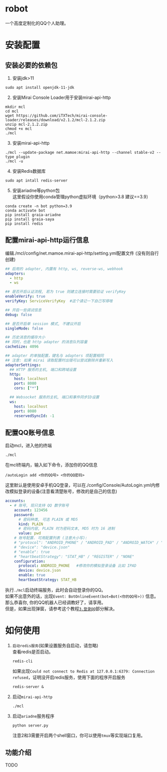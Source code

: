 # robot
一个高度定制化的QQ个人助理。

# 安装配置
## 安装必要的依赖包
1. 安装jdk>11

```shell
sudo apt install openjdk-11-jdk
```
2. 安装Mirai Console Loader用于安装mirai-api-http
```shell
mkdir mcl
cd mcl
wget https://github.com/iTXTech/mirai-console-loader/releases/download/v2.1.2/mcl-2.1.2.zip
unzip mcl-2.1.2.zip
chmod +x mcl
./mcl
```
3. 安装mirai-api-http
```shell
./mcl --update-package net.mamoe:mirai-api-http --channel stable-v2 --type plugin
./mcl -u
```

4. 安装Redis数据库
```shell
sudo apt intall redis-server
```

5. 安装ariadne等python包  
这里假设你使用conda管理python虚拟环境（python>3.8 建议==3.9）
```shell
conda create -n bot python=3.9
conda activate bot
pip install graia-ariadne
pip install graia-saya
pip install redis 
```




## 配置mirai-api-http运行信息
编辑./mcl/config/net.mamoe.mirai-api-http/setting.yml配置文件 (没有则自行创建)
```yml
## 启用的 adapter, 内置有 http, ws, reverse-ws, webhook
adapters:
  - http
  - ws

## 是否开启认证流程, 若为 true 则建立连接时需要验证 verifyKey
enableVerify: true
verifyKey: ServiceVerifyKey  #这个请记一下自己写得啥

## 开启一些调试信息
debug: false

## 是否开启单 session 模式, 不建议开启
singleMode: false

## 历史消息的缓存大小
## 同时，也是 http adapter 的消息队列容量
cacheSize: 4096

## adapter 的单独配置，键名与 adapters 项配置相同
## 注意: 如果 mirai 读取配置时出错可以尝试删除并重新写入
adapterSettings:
  ## HTTP 服务的主机, 端口和跨域设置
  http:
    host: localhost
    port: 8080
    cors: ["*"]

  ## Websocket 服务的主机, 端口和事件同步ID设置
  ws:
    host: localhost
    port: 8080
    reservedSyncId: -1

```
## 配置QQ账号信息  
启动mcl，进入他的终端
```shell
./mcl
```
在mcl终端内，输入如下命令，添加你的QQ信息
```shell
/autoLogin add <你的QQ号> <你的QQ密码>
```
这里默认是使用安卓手机QQ登录，可以在./config/Console/AutoLogin.yml内修改模拟登录的设备(注意看清楚账号，修改的是自己的信息)
```yml
accounts: 
  - # 账号, 现只支持 QQ 数字账号
    account: 123456
    password: 
      # 密码种类, 可选 PLAIN 或 MD5
      kind: PLAIN
      # 密码内容, PLAIN 时为密码文本, MD5 时为 16 进制
      value: pwd
    # 账号配置. 可用配置列表 (注意大小写):
    # "protocol": "ANDROID_PHONE" / "ANDROID_PAD" / "ANDROID_WATCH" / "MACOS" / "IPAD"
    # "device": "device.json"
    # "enable": true
    # "heartbeatStrategy": "STAT_HB" / "REGISTER" / "NONE"
    configuration: 
      protocol: ANDROID_PHONE   #修改你的模拟登录设备 比如 IPAD
      device: device.json
      enable: true
      heartbeatStrategy: STAT_HB
```
执行`./mcl`启动终端服务，此时会自动登录你的QQ。  
如果不出意外的话，出现`Event: BotOnlineEvent(bot=Bot(<你的QQ号>))` 信息。  
那么恭喜你, 你的QQ机器人已经调教好了，请享用。  
但是，如果出现弹窗，请参考这个教程[`3.登录QQ`](https://graia.readthedocs.io/ariadne/appendix/mah-install/)部分解决。

# 如何使用
1. `启动redis服务`(如果设置服务自启动，请忽略)  
    查看redis是否启动。
    ```shell
    redis-cli
    ```
    如果出现`Could not connect to Redis at 127.0.0.1:6379: Connection refused`，证明没开启redis服务，使用下面的程序开启服务
    ```shell
    redis-server &
    ```
2. 启动`mirai-api-http`
    ```shell
    ./mcl
    ```
3. 启动`ariadne`服务程序
    ```shell
    python server.py
    ```
    注意2和3需要开启两个shell窗口，你可以使用`tmux`等实现端口复用。

## 功能介绍
TODO


